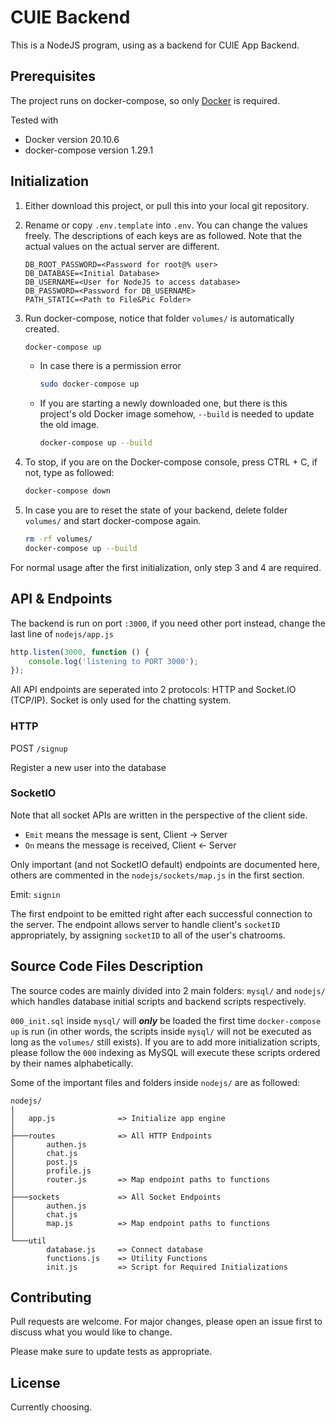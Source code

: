 # CUIE Backend

This is a NodeJS program, using as a backend for CUIE App Backend.

## Prerequisites

The project runs on docker-compose, so only [Docker](https://docs.docker.com/engine/install/) is required.

Tested with

* Docker version 20.10.6
* docker-compose version 1.29.1

## Initialization

1. Either download this project, or pull this into your local git repository.

2. Rename or copy `.env.template` into `.env`. You can change the values freely. The descriptions of each keys are as followed. Note that the actual values on the actual server are different.

    ```text
    DB_ROOT_PASSWORD=<Password for root@% user>
    DB_DATABASE=<Initial Database>
    DB_USERNAME=<User for NodeJS to access database>
    DB_PASSWORD=<Password for DB_USERNAME>
    PATH_STATIC=<Path to File&Pic Folder>
    ```

3. Run docker-compose, notice that folder `volumes/` is automatically created.

    ```bash
    docker-compose up
    ```

    * In case there is a permission error

        ```bash
        sudo docker-compose up
        ```

    * If you are starting a newly downloaded one, but there is this project's old Docker image somehow, `--build` is needed to update the old image.

        ```bash
        docker-compose up --build
        ```

4. To stop, if you are on the Docker-compose console, press CTRL + C, if not, type as followed:

    ```bash
    docker-compose down
    ```

5. In case you are to reset the state of your backend, delete folder `volumes/` and start docker-compose again.

    ```bash
    rm -rf volumes/
    docker-compose up --build
    ```

For normal usage after the first initialization, only step 3 and 4 are required.

## API & Endpoints

The backend is run on port `:3000`, if you need other port instead, change the last line of `nodejs/app.js`

```javascript
http.listen(3000, function () {
    console.log('listening to PORT 3000');
});
```

All API endpoints are seperated into 2 protocols: HTTP and Socket.IO (TCP/IP). Socket is only used for the chatting system.

### HTTP

POST `/signup`

Register a new user into the database

### SocketIO

Note that all socket APIs are written in the perspective of the client side.

* `Emit` means the message is sent, Client -> Server
* `On` means the message is received, Client <- Server

Only important (and not SocketIO default) endpoints are documented here, others are commented in the `nodejs/sockets/map.js` in the first section.

Emit: `signin`

The first endpoint to be emitted right after each successful connection to the server.
The endpoint allows server to handle client's `socketID` appropriately, by assigning `socketID` to all of the user's chatrooms.

## Source Code Files Description

The source codes are mainly divided into 2 main folders: `mysql/` and `nodejs/` which handles database initial scripts and backend scripts respectively.

`000_init.sql` inside `mysql/` will ***only*** be loaded the first time `docker-compose up` is run (in other words, the scripts inside `mysql/` will not be executed as long as the `volumes/` still exists). If you are to add more initialization scripts, please follow the `000` indexing as MySQL will execute these scripts ordered by their names alphabetically.

Some of the important files and folders inside `nodejs/` are as followed:

```text
nodejs/
|
│   app.js              => Initialize app engine
│
├───routes              => All HTTP Endpoints
│       authen.js
│       chat.js
│       post.js
│       profile.js
│       router.js       => Map endpoint paths to functions
│
├───sockets             => All Socket Endpoints
│       authen.js
│       chat.js
│       map.js          => Map endpoint paths to functions
│
└───util
        database.js     => Connect database
        functions.js    => Utility Functions
        init.js         => Script for Required Initializations
```

## Contributing

Pull requests are welcome. For major changes, please open an issue first to discuss what you would like to change.

Please make sure to update tests as appropriate.

## License

Currently choosing.
<!-- [MIT](https://choosealicense.com/licenses/mit/) -->